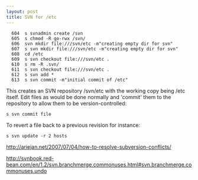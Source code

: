 ```yaml
---
layout: post 
title: SVN for /etc
---
```


      604  s svnadmin create /svn
      605  s chmod -R go-rwx /svn/
      606  svn mkdir file:///svn/etc -m"creating empty dir for svn"
      607  s svn mkdir file:///svn/etc -m"creating empty dir for svn"
      608  cd /etc
      609  s svn checkout file:///svn/etc .
      610  s rm -R .svn/
      611  s svn checkout file:///svn/etc .
      612  s svn add *
      613  s svn commit -m"initial commit of /etc"

This creates an SVN repository /svn/etc with the working copy being /etc
itself. Edit files as would be done normally and \'commit\' them to the
repository to allow them to be version-controlled:

    s svn commit file

To revert a file back to a previous revision for instance:

    s svn update -r 2 hosts

<http://ariejan.net/2007/07/04/how-to-resolve-subversion-conflicts/>

<http://svnbook.red-bean.com/en/1.2/svn.branchmerge.commonuses.html#svn.branchmerge.commonuses.undo>
